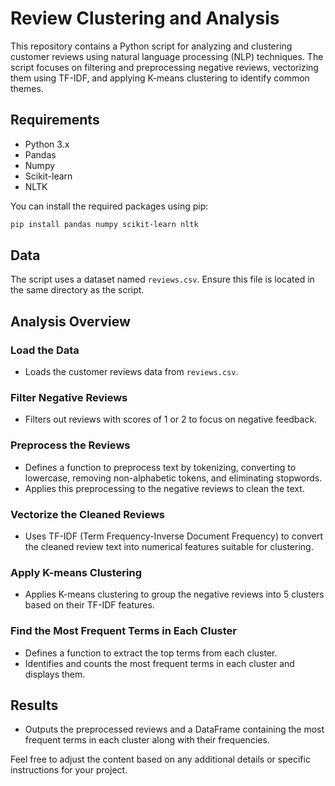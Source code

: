 # Review Clustering and Analysis

This repository contains a Python script for analyzing and clustering customer reviews using natural language processing (NLP) techniques. The script focuses on filtering and preprocessing negative reviews, vectorizing them using TF-IDF, and applying K-means clustering to identify common themes.

## Requirements

- Python 3.x
- Pandas
- Numpy
- Scikit-learn
- NLTK

You can install the required packages using pip:

```bash
pip install pandas numpy scikit-learn nltk
```

## Data

The script uses a dataset named `reviews.csv`. Ensure this file is located in the same directory as the script.

## Analysis Overview

### Load the Data

- Loads the customer reviews data from `reviews.csv`.

### Filter Negative Reviews

- Filters out reviews with scores of 1 or 2 to focus on negative feedback.

### Preprocess the Reviews

- Defines a function to preprocess text by tokenizing, converting to lowercase, removing non-alphabetic tokens, and eliminating stopwords.
- Applies this preprocessing to the negative reviews to clean the text.

### Vectorize the Cleaned Reviews

- Uses TF-IDF (Term Frequency-Inverse Document Frequency) to convert the cleaned review text into numerical features suitable for clustering.

### Apply K-means Clustering

- Applies K-means clustering to group the negative reviews into 5 clusters based on their TF-IDF features.

### Find the Most Frequent Terms in Each Cluster

- Defines a function to extract the top terms from each cluster.
- Identifies and counts the most frequent terms in each cluster and displays them.

## Results

- Outputs the preprocessed reviews and a DataFrame containing the most frequent terms in each cluster along with their frequencies.



Feel free to adjust the content based on any additional details or specific instructions for your project.

